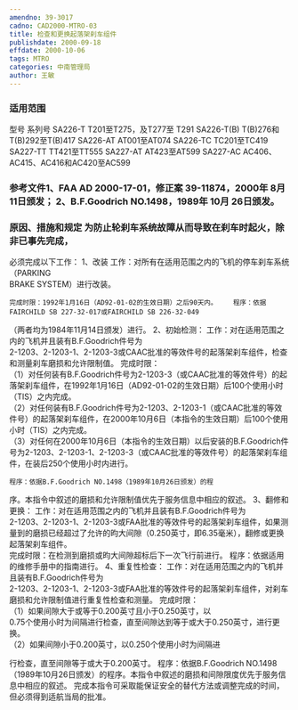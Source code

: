 ```yaml
---
amendno: 39-3017  
cadno: CAD2000-MTRO-03  
title: 检查和更换起落架刹车组件  
publishdate: 2000-09-18  
effdate: 2000-10-06  
tags: MTRO  
categories: 中南管理局  
author: 王敏  
---
```

  
### 适用范围  
型号  系列号
SA226-T  T201至T275，及T277至 T291
SA226-T(B)  T(B)276和T(B)292至T(B)417
SA226-AT  AT001至AT074
SA226-TC  TC201至TC419
SA227-TT  TT421至TT555
SA227-AT  AT423至AT599
SA227-AC  AC406、AC415、AC416和AC420至AC599  
  
<!--more-->  
### 参考文件1、FAA AD 2000-17-01，修正案 39-11874，2000年 8月 11日颁发； 2、B.F.Goodrich NO.1498，1989年 10月 26日颁发。  
  
### 原因、措施和规定     为防止轮刹车系统故障从而导致在刹车时起火，除非已事先完成，  
必须完成以下工作： 1、改装     工作：对所有在适用范围之内的飞机的停车刹车系统（PARKING  
BRAKE SYSTEM）进行改装。  
  
    完成时限：1992年1月16日（AD92-01-02的生效日期）之后90天内。    程序：依据FAIRCHILD SB 227-32-017或FAIRCHILD SB 226-32-049  
（两者均为1984年11月14日颁发）进行。 2、初始检测：     工作：对在适用范围之内的飞机并且装有B.F.Goodrich件号为  
2-1203、2-1203-1、2-1203-3或CAAC批准的等效件号的起落架刹车组件，检查和测量刹车磨损和允许限制值。     完成时限：  
        （1）对任何装有B.F.Goodrich件号为2-1203-3（或CAAC批准的等效件号）的起落架刹车组件，在1992年1月16日（AD92-01-02的生效日期）后100个使用小时（TIS）之内完成。  
        （2）对任何装有B.F.Goodrich件号为2-1203、2-1203-1（或CAAC批准的等效件号）的起落架刹车组件，在2000年10月6日（本指令的生效日期）后100个使用小时（TIS）之内完成。  
        （3）对任何在2000年10月6日（本指令的生效日期）以后安装的B.F.Goodrich件号为2-1203、2-1203-1、2-1203-3（或CAAC批准的等效件号）的起落架刹车组件，在装后250个使用小时内进行。  
  
    程序：依据B.F.Goodrich NO.1498（1989年10月26日颁发）的程  
序。本指令中叙述的磨损和允许限制值优先于服务信息中相应的叙述。 3、翻修和更换：     工作：对在适用范围之内的飞机并且装有B.F.Goodrich件号为  
2-1203、2-1203-1、2-1203-3或FAA批准的等效件号的起落架刹车组件，如果测量到的磨损已经超过了允许的昀大间隙（0.250英寸，即6.35毫米），翻修或更换起落架刹车组件。  
    完成时限：在检测到磨损或昀大间隙超标后下一次飞行前进行。     程序：依据适用的维修手册中的指南进行。 4、重复性检查：     工作：对在适用范围之内的飞机并且装有B.F.Goodrich件号为  
2-1203、2-1203-1、2-1203-3或FAA批准的等效件号的起落架刹车组件，对刹车磨损和允许限制值进行重复性检查和测量。     完成时限：  
（1）如果间隙大于或等于0.200英寸且小于0.250英寸，以  
0.75个使用小时为间隔进行检查，直至间隙达到等于或大于0.250英寸，进行更换。  
        （2）如果间隙小于0.200英寸，以0.250个使用小时为间隔进  
  
行检查，直至间隙等于或大于0.200英寸。     程序：依据B.F.Goodrich NO.1498（1989年10月26日颁发）的程序。本指令中叙述的磨损和间隙限度优先于服务信息中相应的叙述。     完成本指令可采取能保证安全的替代方法或调整完成的时间，但必须得到适航当局的批准。  
